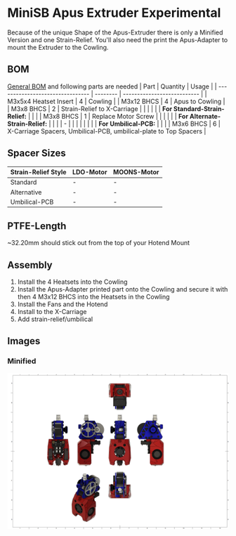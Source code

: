 # MiniSB Apus Extruder Experimental

Because of the unique Shape of the Apus-Extruder there is only a Minified Version and one Strain-Relief. You'll also need the print the Apus-Adapter to mount the Extruder to the Cowling.

## BOM
[General BOM](/README.md#general-bom) and following parts are needed
| Part                             | Quantity | Usage                       |
| -------------------------------- | -------- | --------------------------- |
| M3x5x4 Heatset Insert            | 4        | Cowling                     |
| M3x12 BHCS                       | 4        | Apus to Cowling             |
| M3x8 BHCS                        | 2        | Strain-Relief to X-Carriage |
|                                  |          |                             |
| **For Standard-Strain-Relief:**  |          |                             |
| M3x8 BHCS                        | 1        | Replace Motor Screw         |
|                                  |          |                             |
| **For Alternate-Strain-Relief:** |          |                             |
| -                                |          |                             |
|                                  |          |                             |
| **For Umbilical-PCB:**           |          |                             |
| M3x6 BHCS | 6 | X-Carriage Spacers, Umbilical-PCB, umbilical-plate to Top Spacers |

## Spacer Sizes

| Strain-Relief Style | LDO-Motor | MOONS-Motor |
| ------------------- | --------- | ----------- |
| Standard            | -         | -           |
| Alternative         | -         | -           |
| Umbilical-PCB       | -         | -           |

## PTFE-Length
~32.20mm should stick out from the top of your Hotend Mount
## Assembly
1. Install the 4 Heatsets into the Cowling
2. Install the Apus-Adapter printed part onto the Cowling and secure it with then 4 M3x12 BHCS into the Heatsets in the Cowling
3. Install the Fans and the Hotend
4. Install to the X-Carriage
5. Add strain-relief/umbilical

## Images

### Minified

![Minified](images/Apus_Minified_1.png)
